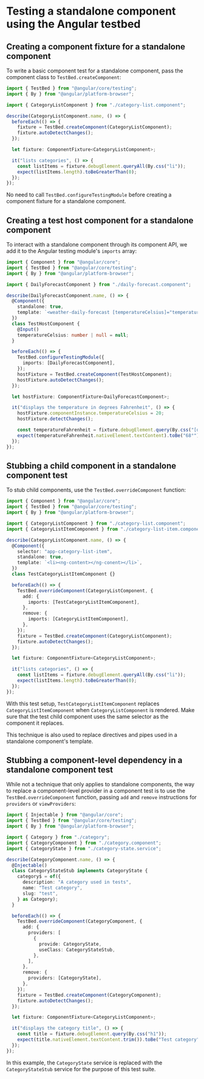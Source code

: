 # Testing a standalone component using the Angular testbed

## Creating a component fixture for a standalone component

To write a basic component test for a standalone component, pass the component class to `TestBed.createComponent`:

```ts
import { TestBed } from "@angular/core/testing";
import { By } from "@angular/platform-browser";

import { CategoryListComponent } from "./category-list.component";

describe(CategoryListComponent.name, () => {
  beforeEach(() => {
    fixture = TestBed.createComponent(CategoryListComponent);
    fixture.autoDetectChanges();
  });

  let fixture: ComponentFixture<CategoryListComponent>;

  it("lists categories", () => {
    const listItems = fixture.debugElement.queryAll(By.css("li"));
    expect(listItems.length).toBeGreaterThan(0);
  });
});
```

No need to call `TestBed.configureTestingModule` before creating a component fixture for a standalone component.

## Creating a test host component for a standalone component

To interact with a standalone component through its component API, we add it to the Angular testing module's `imports` array:

```ts
import { Component } from "@angular/core";
import { TestBed } from "@angular/core/testing";
import { By } from "@angular/platform-browser";

import { DailyForecastComponent } from "./daily-forecast.component";

describe(DailyForecastComponent.name, () => {
  @Component({
    standalone: true,
    template: `<weather-daily-forecast [temperatureCelsius]="temperatureCelsius"></weather-daily-forecast>`,
  })
  class TestHostComponent {
    @Input()
    temperatureCelsius: number | null = null;
  }

  beforeEach(() => {
    TestBed.configureTestingModule({
      imports: [DailyForecastComponent],
    });
    hostFixture = TestBed.createComponent(TestHostComponent);
    hostFixture.autoDetectChanges();
  });

  let hostFixture: ComponentFixture<DailyForecastComponent>;

  it("displays the temperature in degrees Fahrenheit", () => {
    hostFixture.componentInstance.temperatureCelsius = 20;
    hostFixture.detectChanges();

    const temperatureFahrenheit = fixture.debugElement.query(By.css("[data-testid=temperature-fahrenheit]"));
    expect(temperatureFahrenheit.nativeElement.textContent).toBe("68°");
  });
});
```

## Stubbing a child component in a standalone component test

To stub child components, use the `TestBed.overrideComponent` function:

```ts
import { Component } from "@angular/core";
import { TestBed } from "@angular/core/testing";
import { By } from "@angular/platform-browser";

import { CategoryListComponent } from "./category-list.component";
import { CategoryListItemComponent } from "./category-list-item.component";

describe(CategoryListComponent.name, () => {
  @Component({
    selector: "app-category-list-item",
    standalone: true,
    template: `<li><ng-content></ng-conent></li>`,
  })
  class TestCategoryListItemComponent {}

  beforeEach(() => {
    TestBed.overrideComponent(CategoryListComponent, {
      add: {
        imports: [TestCategoryListItemComponent],
      },
      remove: {
        imports: [CategoryListItemComponent],
      },
    });
    fixture = TestBed.createComponent(CategoryListComponent);
    fixture.autoDetectChanges();
  });

  let fixture: ComponentFixture<CategoryListComponent>;

  it("lists categories", () => {
    const listItems = fixture.debugElement.queryAll(By.css("li"));
    expect(listItems.length).toBeGreaterThan(0);
  });
});
```

With this test setup, `TestCategoryListItemComponent` replaces `CategoryListItemComponent` when `CategoryListComponent` is rendered. Make sure that the test child component uses the same selector as the component it replaces.

This technique is also used to replace directives and pipes used in a standalone component's template.

## Stubbing a component-level dependency in a standalone component test

While not a technique that only applies to standalone components, the way to replace a component-level provider in a component test is to use the `TestBed.overrideComponent` function, passing `add` and `remove` instructions for `providers` or `viewProviders`:

```ts
import { Injectable } from "@angular/core";
import { TestBed } from "@angular/core/testing";
import { By } from "@angular/platform-browser";

import { Category } from "./category";
import { CategoryComponent } from "./category.component";
import { CategoryState } from "./category-state.service";

describe(CategoryComponent.name, () => {
  @Injectable()
  class CategoryStateStub implements CategoryState {
    category$ = of({
      description: "A category used in tests",
      name: "Test category",
      slug: "test",
    } as Category);
  }

  beforeEach(() => {
    TestBed.overrideComponent(CategoryComponent, {
      add: {
        providers: [
          {
            provide: CategoryState,
            useClass: CategoryStateStub,
          },
        ],
      },
      remove: {
        providers: [CategoryState],
      },
    });
    fixture = TestBed.createComponent(CategoryComponent);
    fixture.autoDetectChanges();
  });

  let fixture: ComponentFixture<CategoryListComponent>;

  it("displays the category title", () => {
    const title = fixture.debugElement.query(By.css("h1"));
    expect(title.nativeElement.textContent.trim()).toBe("Test category");
  });
});
```

In this example, the `CategoryState` service is replaced with the `CategoryStateStub` service for the purpose of this test suite.
